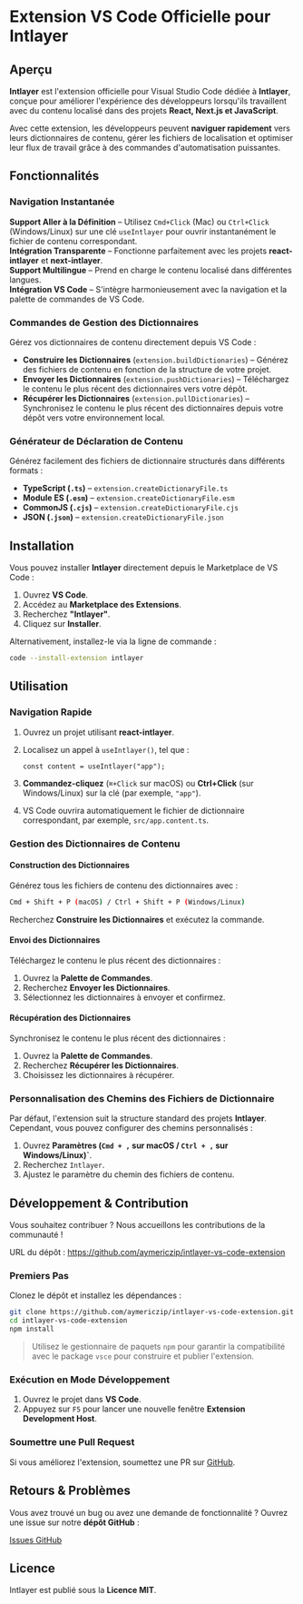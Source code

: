 # Extension VS Code Officielle pour Intlayer

## Aperçu

**Intlayer** est l'extension officielle pour Visual Studio Code dédiée à **Intlayer**, conçue pour améliorer l'expérience des développeurs lorsqu'ils travaillent avec du contenu localisé dans des projets **React, Next.js et JavaScript**.

Avec cette extension, les développeurs peuvent **naviguer rapidement** vers leurs dictionnaires de contenu, gérer les fichiers de localisation et optimiser leur flux de travail grâce à des commandes d'automatisation puissantes.

## Fonctionnalités

### Navigation Instantanée

**Support Aller à la Définition** – Utilisez `Cmd+Click` (Mac) ou `Ctrl+Click` (Windows/Linux) sur une clé `useIntlayer` pour ouvrir instantanément le fichier de contenu correspondant.  
**Intégration Transparente** – Fonctionne parfaitement avec les projets **react-intlayer** et **next-intlayer**.  
**Support Multilingue** – Prend en charge le contenu localisé dans différentes langues.  
**Intégration VS Code** – S'intègre harmonieusement avec la navigation et la palette de commandes de VS Code.

### Commandes de Gestion des Dictionnaires

Gérez vos dictionnaires de contenu directement depuis VS Code :

- **Construire les Dictionnaires** (`extension.buildDictionaries`) – Générez des fichiers de contenu en fonction de la structure de votre projet.
- **Envoyer les Dictionnaires** (`extension.pushDictionaries`) – Téléchargez le contenu le plus récent des dictionnaires vers votre dépôt.
- **Récupérer les Dictionnaires** (`extension.pullDictionaries`) – Synchronisez le contenu le plus récent des dictionnaires depuis votre dépôt vers votre environnement local.

### Générateur de Déclaration de Contenu

Générez facilement des fichiers de dictionnaire structurés dans différents formats :

- **TypeScript (`.ts`)** – `extension.createDictionaryFile.ts`
- **Module ES (`.esm`)** – `extension.createDictionaryFile.esm`
- **CommonJS (`.cjs`)** – `extension.createDictionaryFile.cjs`
- **JSON (`.json`)** – `extension.createDictionaryFile.json`

## Installation

Vous pouvez installer **Intlayer** directement depuis le Marketplace de VS Code :

1. Ouvrez **VS Code**.
2. Accédez au **Marketplace des Extensions**.
3. Recherchez **"Intlayer"**.
4. Cliquez sur **Installer**.

Alternativement, installez-le via la ligne de commande :

```sh
code --install-extension intlayer
```

## Utilisation

### Navigation Rapide

1. Ouvrez un projet utilisant **react-intlayer**.
2. Localisez un appel à `useIntlayer()`, tel que :

   ```tsx
   const content = useIntlayer("app");
   ```

3. **Commandez-cliquez** (`⌘+Click` sur macOS) ou **Ctrl+Click** (sur Windows/Linux) sur la clé (par exemple, `"app"`).
4. VS Code ouvrira automatiquement le fichier de dictionnaire correspondant, par exemple, `src/app.content.ts`.

### Gestion des Dictionnaires de Contenu

#### Construction des Dictionnaires

Générez tous les fichiers de contenu des dictionnaires avec :

```sh
Cmd + Shift + P (macOS) / Ctrl + Shift + P (Windows/Linux)
```

Recherchez **Construire les Dictionnaires** et exécutez la commande.

#### Envoi des Dictionnaires

Téléchargez le contenu le plus récent des dictionnaires :

1. Ouvrez la **Palette de Commandes**.
2. Recherchez **Envoyer les Dictionnaires**.
3. Sélectionnez les dictionnaires à envoyer et confirmez.

#### Récupération des Dictionnaires

Synchronisez le contenu le plus récent des dictionnaires :

1. Ouvrez la **Palette de Commandes**.
2. Recherchez **Récupérer les Dictionnaires**.
3. Choisissez les dictionnaires à récupérer.

### Personnalisation des Chemins des Fichiers de Dictionnaire

Par défaut, l'extension suit la structure standard des projets **Intlayer**. Cependant, vous pouvez configurer des chemins personnalisés :

1. Ouvrez **Paramètres (`Cmd + ,` sur macOS / `Ctrl + ,` sur Windows/Linux)`**.
2. Recherchez `Intlayer`.
3. Ajustez le paramètre du chemin des fichiers de contenu.

## Développement & Contribution

Vous souhaitez contribuer ? Nous accueillons les contributions de la communauté !

URL du dépôt : https://github.com/aymericzip/intlayer-vs-code-extension

### Premiers Pas

Clonez le dépôt et installez les dépendances :

```sh
git clone https://github.com/aymericzip/intlayer-vs-code-extension.git
cd intlayer-vs-code-extension
npm install
```

> Utilisez le gestionnaire de paquets `npm` pour garantir la compatibilité avec le package `vsce` pour construire et publier l'extension.

### Exécution en Mode Développement

1. Ouvrez le projet dans **VS Code**.
2. Appuyez sur `F5` pour lancer une nouvelle fenêtre **Extension Development Host**.

### Soumettre une Pull Request

Si vous améliorez l'extension, soumettez une PR sur [GitHub](https://github.com/aymericzip/intlayer-vs-code-extension).

## Retours & Problèmes

Vous avez trouvé un bug ou avez une demande de fonctionnalité ? Ouvrez une issue sur notre **dépôt GitHub** :

[Issues GitHub](https://github.com/aymericzip/intlayer-vs-code-extension/issues)

## Licence

Intlayer est publié sous la **Licence MIT**.
